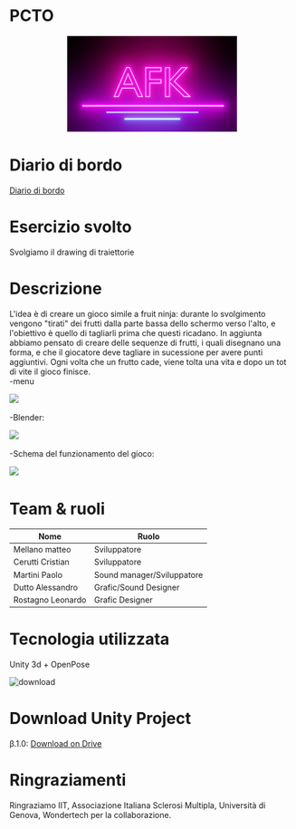 # PCTO

<div align="center">
    <img src="https://github.com/PCTO-AFK/PCTO/blob/main/immagini%20wiki/AFK.PNG" width="300">
</div>

# Diario di bordo
[Diario di bordo](https://docs.google.com/spreadsheets/d/1OcYfrz8PIUcSU1602_5lVF-SGVHHAAndlfkO4M-h-Z4/edit#gid=0)

# Esercizio svolto
Svolgiamo il drawing di traiettorie 

# Descrizione
L'idea è di creare un gioco simile a fruit ninja: durante lo svolgimento vengono "tirati" dei frutti dalla parte bassa dello schermo verso l'alto, e l'obiettivo è quello di tagliarli prima che questi ricadano. In aggiunta abbiamo pensato di creare delle sequenze di frutti, i quali disegnano una forma, e che il giocatore deve tagliare in sucessione per avere punti aggiuntivi. Ogni volta che un frutto cade, viene tolta una vita e dopo un tot di vite il gioco finisce. </br>
-menu

<div>
    <img src="https://user-images.githubusercontent.com/71812497/110095849-a1092280-7d9d-11eb-9402-6ab0e60e1fde.png" width="400">
</div>

 -Blender:
<div>
    <img src="https://user-images.githubusercontent.com/71831228/110432003-de77f380-80ae-11eb-8300-af385c1e298a.png" width="400">
</div>

-Schema del funzionamento del gioco:
<div>
    <img src="https://user-images.githubusercontent.com/71812497/110096314-1543c600-7d9e-11eb-96cb-1b0681479530.PNG" width="400">
</div>

# Team & ruoli
  Nome           | Ruolo       
  ---------------|--------------------------------------------------------
Mellano matteo   | Sviluppatore
Cerutti Cristian | Sviluppatore
Martini Paolo    | Sound manager/Sviluppatore
Dutto Alessandro | Grafic/Sound Designer
Rostagno Leonardo| Grafic Designer

# Tecnologia utilizzata
Unity 3d + OpenPose

![download](https://user-images.githubusercontent.com/71812497/110132616-a8dfbb80-7dcb-11eb-9c3f-b1327254660d.png)

# Download Unity Project
β.1.0: [Download on Drive](https://drive.google.com/drive/folders/1aFHKhAND7p7DqqDn5-iDTO6vV3-OqI9e?usp=sharing)

# Ringraziamenti
 Ringraziamo IIT, Associazione Italiana Sclerosi Multipla, Università di Genova, Wondertech per la collaborazione.
 
